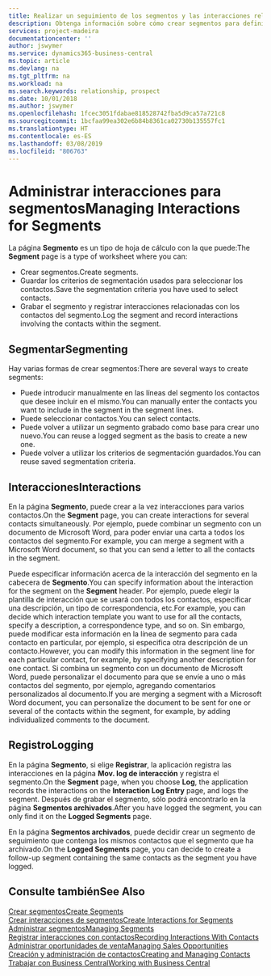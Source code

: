 ```yaml
---
title: Realizar un seguimiento de los segmentos y las interacciones relacionadas | Documentos de Microsoft
description: Obtenga información sobre cómo crear segmentos para definir grupos de contactos y especificar interacciones para los segmentos.
services: project-madeira
documentationcenter: ''
author: jswymer
ms.service: dynamics365-business-central
ms.topic: article
ms.devlang: na
ms.tgt_pltfrm: na
ms.workload: na
ms.search.keywords: relationship, prospect
ms.date: 10/01/2018
ms.author: jswymer
ms.openlocfilehash: 1fcec3051fdabae818528742fba5d9ca57a721c8
ms.sourcegitcommit: 1bcfaa99ea302e6b84b8361ca02730b135557fc1
ms.translationtype: HT
ms.contentlocale: es-ES
ms.lasthandoff: 03/08/2019
ms.locfileid: "806763"
---
```

# <a name="managing-interactions-for-segments"></a><span data-ttu-id="7136a-103">Administrar interacciones para segmentos</span><span class="sxs-lookup"><span data-stu-id="7136a-103">Managing Interactions for Segments</span></span>
<span data-ttu-id="7136a-104">La página **Segmento** es un tipo de hoja de cálculo con la que puede:</span><span class="sxs-lookup"><span data-stu-id="7136a-104">The **Segment** page is a type of worksheet where you can:</span></span>

* <span data-ttu-id="7136a-105">Crear segmentos.</span><span class="sxs-lookup"><span data-stu-id="7136a-105">Create segments.</span></span>
* <span data-ttu-id="7136a-106">Guardar los criterios de segmentación usados para seleccionar los contactos.</span><span class="sxs-lookup"><span data-stu-id="7136a-106">Save the segmentation criteria you have used to select contacts.</span></span>
* <span data-ttu-id="7136a-107">Grabar el segmento y registrar interacciones relacionadas con los contactos del segmento.</span><span class="sxs-lookup"><span data-stu-id="7136a-107">Log the segment and record interactions involving the contacts within the segment.</span></span>

## <a name="segmenting"></a><span data-ttu-id="7136a-108">Segmentar</span><span class="sxs-lookup"><span data-stu-id="7136a-108">Segmenting</span></span>
<span data-ttu-id="7136a-109">Hay varias formas de crear segmentos:</span><span class="sxs-lookup"><span data-stu-id="7136a-109">There are several ways to create segments:</span></span>

* <span data-ttu-id="7136a-110">Puede introducir manualmente en las líneas del segmento los contactos que desee incluir en el mismo.</span><span class="sxs-lookup"><span data-stu-id="7136a-110">You can manually enter the contacts you want to include in the segment in the segment lines.</span></span>
* <span data-ttu-id="7136a-111">Puede seleccionar contactos.</span><span class="sxs-lookup"><span data-stu-id="7136a-111">You can select contacts.</span></span>
* <span data-ttu-id="7136a-112">Puede volver a utilizar un segmento grabado como base para crear uno nuevo.</span><span class="sxs-lookup"><span data-stu-id="7136a-112">You can reuse a logged segment as the basis to create a new one.</span></span>
* <span data-ttu-id="7136a-113">Puede volver a utilizar los criterios de segmentación guardados.</span><span class="sxs-lookup"><span data-stu-id="7136a-113">You can reuse saved segmentation criteria.</span></span>

## <a name="interactions"></a><span data-ttu-id="7136a-114">Interacciones</span><span class="sxs-lookup"><span data-stu-id="7136a-114">Interactions</span></span>
<span data-ttu-id="7136a-115">En la página **Segmento**, puede crear a la vez interacciones para varios contactos.</span><span class="sxs-lookup"><span data-stu-id="7136a-115">On the **Segment** page, you can create interactions for several contacts simultaneously.</span></span> <span data-ttu-id="7136a-116">Por ejemplo, puede combinar un segmento con un documento de Microsoft Word, para poder enviar una carta a todos los contactos del segmento.</span><span class="sxs-lookup"><span data-stu-id="7136a-116">For example, you can merge a segment with a Microsoft Word document, so that you can send a letter to all the contacts in the segment.</span></span>

<span data-ttu-id="7136a-117">Puede especificar información acerca de la interacción del segmento en la cabecera de **Segmento**.</span><span class="sxs-lookup"><span data-stu-id="7136a-117">You can specify information about the interaction for the segment on the **Segment** header.</span></span> <span data-ttu-id="7136a-118">Por ejemplo, puede elegir la plantilla de interacción que se usará con todos los contactos, especificar una descripción, un tipo de correspondencia, etc.</span><span class="sxs-lookup"><span data-stu-id="7136a-118">For example, you can decide which interaction template you want to use for all the contacts, specify a description, a correspondence type, and so on.</span></span> <span data-ttu-id="7136a-119">Sin embargo, puede modificar esta información en la línea de segmento para cada contacto en particular, por ejemplo, si especifica otra descripción de un contacto.</span><span class="sxs-lookup"><span data-stu-id="7136a-119">However, you can modify this information in the segment line for each particular contact, for example, by specifying another description for one contact.</span></span> <span data-ttu-id="7136a-120">Si combina un segmento con un documento de Microsoft Word, puede personalizar el documento para que se envíe a uno o más contactos del segmento, por ejemplo, agregando comentarios personalizados al documento.</span><span class="sxs-lookup"><span data-stu-id="7136a-120">If you are merging a segment with a Microsoft Word document, you can personalize the document to be sent for one or several of the contacts within the segment, for example, by adding individualized comments to the document.</span></span>

## <a name="logging"></a><span data-ttu-id="7136a-121">Registro</span><span class="sxs-lookup"><span data-stu-id="7136a-121">Logging</span></span>
<span data-ttu-id="7136a-122">En la página **Segmento**, si elige **Registrar**, la aplicación registra las interacciones en la página **Mov. log de interacción** y registra el segmento.</span><span class="sxs-lookup"><span data-stu-id="7136a-122">On the **Segment** page, when you choose **Log**, the application records the interactions on the **Interaction Log Entry** page, and logs the segment.</span></span> <span data-ttu-id="7136a-123">Después de grabar el segmento, sólo podrá encontrarlo en la página **Segmentos archivados**.</span><span class="sxs-lookup"><span data-stu-id="7136a-123">After you have logged the segment, you can only find it on the **Logged Segments** page.</span></span>

<span data-ttu-id="7136a-124">En la página **Segmentos archivados**, puede decidir crear un segmento de seguimiento que contenga los mismos contactos que el segmento que ha archivado.</span><span class="sxs-lookup"><span data-stu-id="7136a-124">On the **Logged Segments** page, you can decide to create a follow-up segment containing the same contacts as the segment you have logged.</span></span>

## <a name="see-also"></a><span data-ttu-id="7136a-125">Consulte también</span><span class="sxs-lookup"><span data-stu-id="7136a-125">See Also</span></span>
[<span data-ttu-id="7136a-126">Crear segmentos</span><span class="sxs-lookup"><span data-stu-id="7136a-126">Create Segments</span></span>](marketing-how-create-segment.md)  
[<span data-ttu-id="7136a-127">Crear interacciones de segmentos</span><span class="sxs-lookup"><span data-stu-id="7136a-127">Create Interactions for Segments</span></span>](marketing-how-create-interactions.md)  
[<span data-ttu-id="7136a-128">Administrar segmentos</span><span class="sxs-lookup"><span data-stu-id="7136a-128">Managing Segments</span></span>](marketing-segments.md)  
[<span data-ttu-id="7136a-129">Registrar interacciones con contactos</span><span class="sxs-lookup"><span data-stu-id="7136a-129">Recording Interactions With Contacts</span></span>](marketing-interactions.md)  
[<span data-ttu-id="7136a-130">Administrar oportunidades de venta</span><span class="sxs-lookup"><span data-stu-id="7136a-130">Managing Sales Opportunities</span></span>](marketing-manage-sales-opportunities.md)  
[<span data-ttu-id="7136a-131">Creación y administración de contactos</span><span class="sxs-lookup"><span data-stu-id="7136a-131">Creating and Managing Contacts</span></span>](marketing-contacts.md)  
[<span data-ttu-id="7136a-132">Trabajar con Business Central</span><span class="sxs-lookup"><span data-stu-id="7136a-132">Working with Business Central</span></span>](ui-work-product.md)
